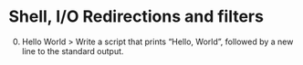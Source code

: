 # Shell, I/O Redirections and filters
0. Hello World > Write a script that prints “Hello, World”, followed by a new line to the standard output.
